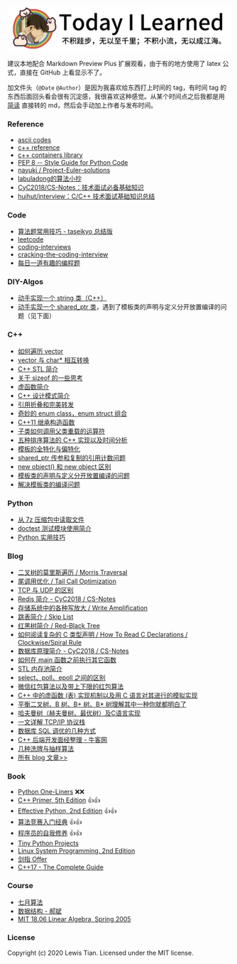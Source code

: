 <p align="center">
	<a href="#readme"><img src="images/til-everydaycat.jpg" alt="Today I Learned" title="Today I Learned"></a>
</p>

建议本地配合 Markdown Preview Plus 扩展观看，由于有的地方使用了 latex 公式，直接在 GitHub 上看显示不了。

加文件头（`@Date` `@Author`）是因为我喜欢给东西打上时间的 tag，有时间 tag 的东西后面回头看会很有沉淀感，我很喜欢这种感觉。从某个时间点之后我都是用 [简读](https://simpread.pro/) 直接转的 md，然后会手动加上作者与发布时间。

### Reference

- [ascii codes](http://www.cplusplus.com/doc/ascii/)
- [c++ reference](http://www.cplusplus.com/reference/)
- [c++ containers library](http://www.cplusplus.com/reference/stl/)
- [PEP 8 -- Style Guide for Python Code](https://www.python.org/dev/peps/pep-0008/)
- [nayuki / Project-Euler-solutions](https://github.com/nayuki/Project-Euler-solutions)
- [labuladong的算法小抄](https://labuladong.gitbook.io/algo/)
- [CyC2018/CS-Notes：技术面试必备基础知识](https://github.com/CyC2018/CS-Notes)
- [huihut/interview：C/C++ 技术面试基础知识总结](https://github.com/huihut/interview)

### Code

- [算法题常用技巧 - taseikyo 总结版](code/tricks-to-algo-problems-taseikyo.md)
- [leetcode](code/leetcode)
- [coding-interviews](code/coding-interviews)
- [cracking-the-coding-interview](code/cracking-the-coding-interview)
- [每日一道有趣的编程题](code/daily-problem)

### DIY-Algos

- [动手实现一个 string 类（C++）](cpp/diy-algos/string)
- [动手实现一个 shared_ptr 类](cpp/diy-algos/shared_ptr)，遇到了模板类的声明与定义分开放置编译的问题（见下面）

### C++

- [如何遍历 vector](cpp/how-to-iterate-vector.md)
- [vector 与 char* 相互转换](cpp/conversion-between-vector-and-char-star.md)
- [C++ STL 简介](cpp/cpp-slt-intro.md)
- [关于 sizeof 的一些思考](cpp/some-thoughts-on-sizeof.md)
- [虚函数简介](cpp/vtable-intro.md)
- [C++ 设计模式简介](cpp/cpp-design-pattern-intro.md)
- [引用折叠和完美转发](cpp/reference-collapsing-and-perfect-forward-intro.md)
- [奇妙的 enum class，enum struct 组合](cpp/enum-class-intro.md)
- [C++11 继承构造函数](cpp/c11-inheriting-constructors-intro.md)
- [子类如何调用父类重载的运算符](cpp/subclass-calls-the-operator-overloaded-by-the-parent-class.md)
- [五种排序算法的 C++ 实现以及时间分析](cpp/comparison-of-sorting-algos)
- [模板的全特化与偏特化](cpp/full-specialization-and-partial-specialization-of-templates.md)
- [shared_ptr 传参和复制的引用计数问题](cpp/shared_ptr-reference-counting-problem-of-parameter-passing-and-copying.md)
- [new object() 和 new object 区别][cpp-200901]
- [模板类的声明与定义分开放置编译的问题](cpp/why-can't-i-separate-the-definition-of-my-templates-class-from-its-declaration-and-put-it-inside-a-cpp-file.md)
- [解决模板类的编译问题](cpp/how-can-i-avoid-linker-errors-with-my-template-functions.md)

### Python

- [从 7z 压缩包中读取文件](python/read-files-from-7z.md)
- [doctest 测试模块使用简介](python/doctest-intro.md)
- [Python 实用技巧](python/useful-python-tricks.md)

### Blog

- [二叉树的莫里斯遍历 / Morris Traversal](blog/tree-morris-traversal.md)
- [尾调用优化 / Tail Call Optimization](blog/tail-call-optimization.md)
- [TCP 与 UDP 的区别](blog/tcp-vs-udp.md)
- [Redis 简介 - CyC2018 / CS-Notes](blog/redis-cyc2018.md)
- [存储系统中的各种写放大 / Write Amplification](blog/storage-system-write-amplification.md)
- [跳表简介 / Skip List](blog/skip-list-intro.md)
- [红黑树简介 / Red-Black Tree](blog/red-black-tree-intro.md)
- [如何阅读复杂的 C 类型声明 / How To Read C Declarations / Clockwise/Spiral Rule](blog/how-to-read-c-declarations-spiral-rule-anderson.md)
- [数据库原理简介 - CyC2018 / CS-Notes](blog/database-system-principle-intro-cyc2018.md)
- [如何在 main 函数之前执行其它函数](blog/how-to-run-other-functions-before-main-is-executed.md)
- [STL 内存池简介](blog/stl-memory-pool-intro.md)
- [select、poll、epoll 之间的区别](blog/the-difference-between-select-poll-epoll.md)
- [微信红包算法以及带上下限的红包算法](blog/wechat-red-envelope-algorithm-and-red-envelope-algorithm-with-upper-and-lower-limits.md)
- [C++ 中的虚函数 (表) 实现机制以及用 C 语言对其进行的模拟实现](blog/the-implementation-mechanism-of-virtual-function-table-in-c++-and-its-implementation-in-c.md)
- [平衡二叉树、B 树、B+ 树、B* 树理解其中一种你就都明白了](blog/b-tree-b+-tree-b-star-tree-intro.md)
- [哈夫曼树（赫夫曼树、最优树）及C语言实现](blog/huffman-tree-intro.md)
- [一文详解 TCP/IP 协议栈](blog/tcp-ip-protocol-stack-intro.md)
- [数据库 SQL 调优的几种方式](blog/several-ways-of-sql-tuning.md)
- [C++ 后端开发面经整理 - 牛客网](blog/cpp-back-end-developer-interview-experience-record.md)
- [几种洗牌与抽样算法](blog/shuffle-and-sampling-algos.md)
- [所有 blog 文章>>](blog.md)

### Book

- [Python One-Liners](book/python-one-liners) ❌❌
- [C++ Primer, 5th Edition](book/cpp-primer-5nd-edition) 👍👍
- [Effective Python, 2nd Edition](book/effective-python-2nd-edition)  👍👍
- [算法竞赛入门经典](book/算法竞赛入门经典) 👍👍
- [程序员的自我修养](book/程序员的自我修养) 👍👍
- [Tiny Python Projects](book/tiny-python-projects)
- [Linux System Programming, 2nd Edition](book/linux-system-programming-2nd-edition)
- [剑指 Offer](book/剑指Offer)
- [C++17 - The Complete Guide](book/cpp17-the-complete-guide)

### Course

- [七月算法](course/july-algorithm)
- [数据结构 - 郝斌](course/haobin-data-structure)
- [MIT 18.06 Linear Algebra, Spring 2005](course/mit-18.06-linear-algebra-spring-2005)

### License

Copyright (c) 2020 Lewis Tian. Licensed under the MIT license.

[cpp-200901]:cpp/the-difference-between-new-object()-and-new-object.md
